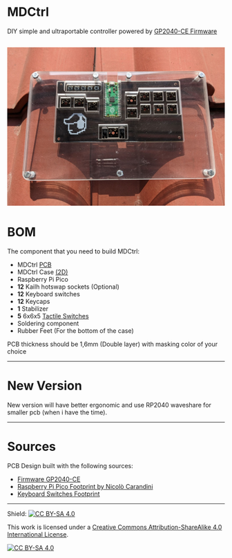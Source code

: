 # MDCtrl
DIY simple and ultraportable controller powered by [GP2040-CE Firmware](https://github.com/OpenStickCommunity/GP2040-CE)

![Finished MDCtrl](Assets/images/finished.jpg)
---

# BOM

The component that you need to build MDCtrl:
- MDCtrl [PCB](/Ver1/pcb/)
- MDCtrl Case [(2D)](/Case/Case2D/)
- Raspberry Pi Pico 
- **12** Kailh hotswap sockets (Optional)
- **12** Keyboard switches
- **12** Keycaps
- **1** Stabilizer
- **5** 6x6x5 [Tactile Switches](https://www.hdk.co.jp/pdf/eng/e291702.pdf)
- Soldering component
- Rubber Feet (For the bottom of the case)

PCB thickness should be 1,6mm (Double layer) with masking color of your choice

---

# New Version

New version will have better ergonomic and use RP2040 waveshare for smaller pcb (when i have the time).

---

# Sources

PCB Design built with the following sources:
- [Firmware GP2040-CE](https://github.com/OpenStickCommunity/GP2040-CE)
- [Raspberry Pi Pico Footprint by Nicolò Carandini](https://github.com/ncarandini/KiCad-RP-Pico)
- [Keyboard Switches Footprint](https://github.com/ebastler/marbastlib)

---

Shield: [![CC BY-SA 4.0][cc-by-sa-shield]][cc-by-sa]

This work is licensed under a
[Creative Commons Attribution-ShareAlike 4.0 International License][cc-by-sa].

[![CC BY-SA 4.0][cc-by-sa-image]][cc-by-sa]

[cc-by-sa]: http://creativecommons.org/licenses/by-sa/4.0/
[cc-by-sa-image]: https://licensebuttons.net/l/by-sa/4.0/88x31.png
[cc-by-sa-shield]: https://img.shields.io/badge/License-CC%20BY--SA%204.0-lightgrey.svg
